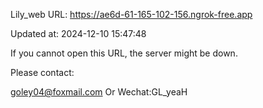 Lily_web URL: https://ae6d-61-165-102-156.ngrok-free.app

Updated at: 2024-12-10 15:47:48

If you cannot open this URL, the server might be down.

Please contact: 

goley04@foxmail.com Or Wechat:GL_yeaH